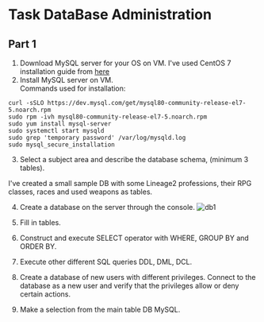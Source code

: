 Task DataBase Administration
==========
Part 1
----------------
1. Download MySQL server for your OS on VM.
I've used CentOS 7 installation guide from [here](https://www.digitalocean.com/community/tutorials/how-to-install-mysql-on-centos-7)
2. Install MySQL server on VM.\
Commands used for installation:
```
curl -sSLO https://dev.mysql.com/get/mysql80-community-release-el7-5.noarch.rpm
sudo rpm -ivh mysql80-community-release-el7-5.noarch.rpm
sudo yum install mysql-server
sudo systemctl start mysqld
sudo grep 'temporary password' /var/log/mysqld.log
sudo mysql_secure_installation
```
3. Select a subject area and describe the database schema, (minimum 3 tables).

I've created a small sample DB with some Lineage2 professions, their RPG classes, races and used weapons as tables.

4. Create a database on the server through the console.
![db1](https://user-images.githubusercontent.com/106439773/215357274-c7a46a7d-706f-492f-8deb-4be20355cd4a.png)
5. Fill in tables.

6. Construct and execute SELECT operator with WHERE, GROUP BY and ORDER BY.

7. Execute other different SQL queries DDL, DML, DCL.

8. Create a database of new users with different privileges. Connect to the database as a new user and verify that the privileges allow or deny certain actions.

9. Make a selection from the main table DB MySQL.


